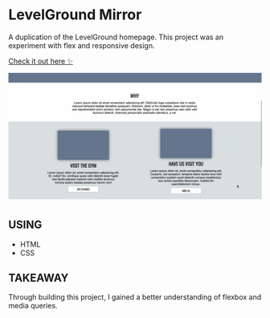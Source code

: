 # LevelGround Mirror
A duplication of the LevelGround homepage. This project was an experiment with flex and responsive design.

[Check it out here :sparkles:](https://lgmirror.netlify.app)

<a href="https://lgmirror.netlify.app" target="_blank">
    <img src="https://github.com/randicrews/LevelGround/blob/main/LG.gif"/>
</a>

## USING 
- HTML
- CSS

## TAKEAWAY
Through building this project, I gained a better understanding of flexbox and media queries. 
